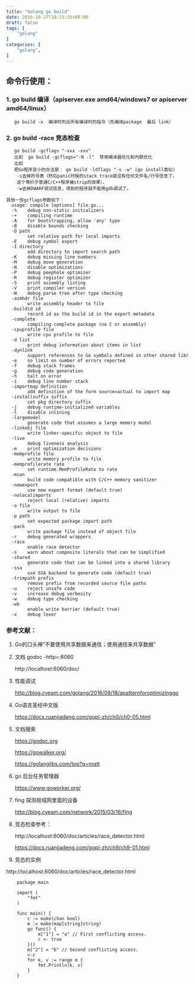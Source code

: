 ```yaml
---
title: "Golang go build"
date: 2016-10-27T10:15:35+08:00
draft: false
tags: [
    "golang"
]
categories: [
    "golang",
]
---
```


## 命令行使用：
### 1. go build 编译（apiserver.exe amd64/windows7  or apiserver amd64/linux）
``` shell
   go build -x  编译时列出所有编译时的指令（先编译package  最后 link）
```

### 2. go build -race  竞态检查

``` shell
   go build -gcflags "-xxx -xxx"
   比如  go build -gcflags="-N -l"  禁用编译器优化和内联优化
   比如
   把Go程序变小的办法是： go build -ldflags "-s -w" (go install类似)
	-s去掉符号表（然后panic时候的stack trace就没有任何文件名/行号信息了，
	这个等价于普通C/C++程序被strip的效果），
	-w去掉DWARF调试信息，得到的程序就不能用gdb调试了。
```

```shell
其他一些gcflags参数如下： 
  usage: compile [options] file.go...
  -%    debug non-static initializers
  -+    compiling runtime
  -A    for bootstrapping, allow 'any' type
  -B    disable bounds checking
  -D path
        set relative path for local imports
  -E    debug symbol export
  -I directory
        add directory to import search path
  -K    debug missing line numbers
  -M    debug move generation
  -N    disable optimizations
  -P    debug peephole optimizer
  -R    debug register optimizer
  -S    print assembly listing
  -V    print compiler version
  -W    debug parse tree after type checking
  -asmhdr file
        write assembly header to file
  -buildid id
        record id as the build id in the export metadata
  -complete
        compiling complete package (no C or assembly)
  -cpuprofile file
        write cpu profile to file
  -d list
        print debug information about items in list
  -dynlink
        support references to Go symbols defined in other shared libr
  -e    no limit on number of errors reported
  -f    debug stack frames
  -g    debug code generation
  -h    halt on error
  -i    debug line number stack
  -importmap definition
        add definition of the form source=actual to import map
  -installsuffix suffix
        set pkg directory suffix
  -j    debug runtime-initialized variables
  -l    disable inlining
  -largemodel
        generate code that assumes a large memory model
  -linkobj file
        write linker-specific object to file
  -live
        debug liveness analysis
  -m    print optimization decisions
  -memprofile file
        write memory profile to file
  -memprofilerate rate
        set runtime.MemProfileRate to rate
  -msan
        build code compatible with C/C++ memory sanitizer
  -newexport
        use new export format (default true)
  -nolocalimports
        reject local (relative) imports
  -o file
        write output to file
  -p path
        set expected package import path
  -pack
        write package file instead of object file
  -r    debug generated wrappers
  -race
        enable race detector
  -s    warn about composite literals that can be simplified
  -shared
        generate code that can be linked into a shared library
  -ssa
        use SSA backend to generate code (default true)
  -trimpath prefix
        remove prefix from recorded source file paths
  -u    reject unsafe code
  -v    increase debug verbosity
  -w    debug type checking
  -wb
        enable write barrier (default true)
  -x    debug lexer
```

### 参考文献：
	
1. Go的口头禅“不要使用共享数据来通信；使用通信来共享数据”

2. 文档 godoc -http=:6060

    http://localhost:6060/doc/    

3.  性能调试

    http://blog.cyeam.com/golang/2016/08/18/apatternforoptimizinggo
4.  Go语言圣经中文版

	https://docs.ruanjiadeng.com/gopl-zh/ch0/ch0-05.html

5.  文档搜索

	https://godoc.org
	
	https://gowalker.org/
	
	https://golanglibs.com/top?q=mqtt

6.  go 后台任务管理器

	https://www.goworker.org/

7.  fing 探测局域网里面的设备
	
	http://blog.cyeam.com/network/2015/03/16/fing

8.  竞态检查参考：
	
	http://localhost:6060/doc/articles/race_detector.html
	
	https://docs.ruanjiadeng.com/gopl-zh/ch9/ch9-01.html

9. 	竞态的实例
	
   http://localhost:6060/doc/articles/race_detector.html

```golang
	package main
	
	import (
		"fmt"
	)
	
	func main() {
		c := make(chan bool)
		m := make(map[string]string)
		go func() {
			m["1"] = "a" // First conflicting access.
			c <- true
		}()
		m["2"] = "b" // Second conflicting access.
		<-c
		for k, v := range m {
			fmt.Println(k, v)
		}
	}
```

